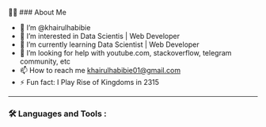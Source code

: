 :man_technologist: ### About Me

- 👋 I’m @khairulhabibie
- 👀 I’m interested in Data Scientis | Web Developer
- 🌱 I’m currently learning Data Scientist | Web Developer
- 🤔 I’m looking for help with youtube.com, stackoverflow, telegram community, etc
- 📫 How to reach me khairulhabibie01@gmail.com
- ⚡ Fun fact: I Play Rise of Kingdoms in 2315

---

### :hammer_and_wrench: Languages and Tools :
